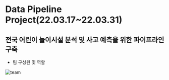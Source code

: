 # Data Pipeline Project(22.03.17~22.03.31)

## 전국 어린이 놀이시설 분석 및 사고 예측을 위한 파이프라인 구축

* 팀 구성원 및 역할


![team](https://user-images.githubusercontent.com/106982737/192941782-e1358496-da6e-45da-a986-a7804d6b5bfa.png)
